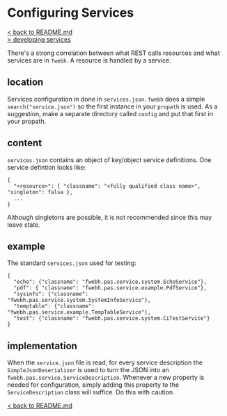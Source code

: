 # Configuring Services
[< back to README.md](../README.md)<br/>
[> developing services](services-development.md)

There's a strong correlation between what REST calls resources and what services are in `fwebh`. A resource is handled by a service.

## location
Services configuration in done in `services.json`. `fwebh` does a simple `search("service.json")` so the first instance in your `propath` is used. As a suggestion, make a separate directory called `config` and put that first in your propath.

## content
`services.json` contains an object of key/object service definitions. One service defintion looks like:
```
{
  "<resource>": { "classname": "<fully qualified class name>", "singleton": false },
  ...
}
```
Although singletons are possible, it is not recommended since this may leave state.

## example
The standard `services.json` used for testing:
```
{
  "echo": {"classname": "fwebh.pas.service.system.EchoService"},
  "pdf": { "classname": "fwebh.pas.service.example.PdfService"},
  "sysinfo": {"classname": "fwebh.pas.service.system.SystemInfoService"},
  "temptable": {"classname": "fwebh.pas.service.example.TempTableService"},
  "test": {"classname": "fwebh.pas.service.system.CiTestService"}
}
```

## implementation
When the `service.json` file is read, for every service description the `SimpleJsonDeserializer` is used to turn the JSON into an `fwebh.pas.service.ServiceDescription`. Whenever a new property is needed for configuration, simply adding this property to the `ServiceDescription` class will suffice. Do this with caution. 

[< back to README.md](../README.md)
